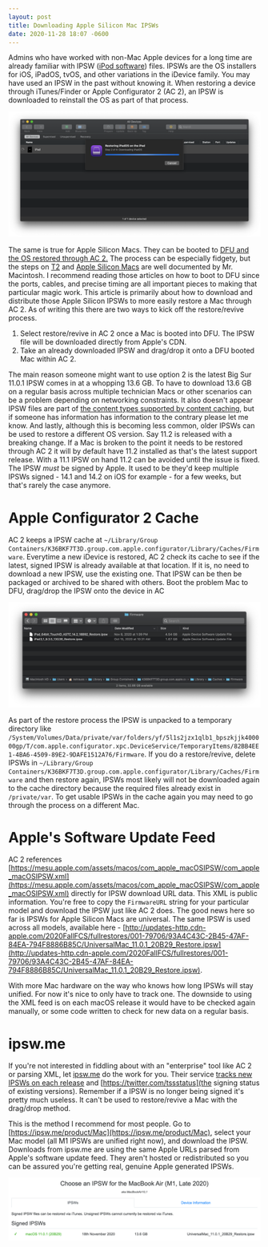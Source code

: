 ```yaml
---
layout: post
title: Downloading Apple Silicon Mac IPSWs
date: 2020-11-28 18:07 -0600
---
```


Admins who have worked with non-Mac Apple devices for a long time are already familiar with IPSW ([iPod software](https://en.wikipedia.org/wiki/IPSW)) files. IPSWs are the OS installers for iOS, iPadOS, tvOS, and other variations in the iDevice family. You may have used an IPSW in the past without knowing it. When restoring a device through iTunes/Finder or Apple Configurator 2 (AC 2), an IPSW is downloaded to reinstall the OS as part of that process. 

![IPSW download](/images/ac2_ipsw_download.png)

The same is true for Apple Silicon Macs. They can be booted to [DFU and the OS restored through AC 2.](https://support.apple.com/guide/apple-configurator-2/revive-or-restore-a-mac-with-apple-silicon-apdd5f3c75ad/mac) The process can be especially fidgety, but the steps on [T2](https://mrmacintosh.com/how-to-restore-bridgeos-on-a-t2-mac-how-to-put-a-mac-into-dfu-mode/) and [Apple Silicon Macs](https://mrmacintosh.com/restore-macos-firmware-on-an-apple-silicon-mac-boot-to-dfu-mode/) are well documented by Mr. Macintosh. I recommend reading those articles on how to boot to DFU since the ports, cables, and precise timing are all important pieces to making that particular magic work. This article is primarily about how to download and distribute those Apple Silicon IPSWs to more easily restore a Mac through AC 2. As of writing this there are two ways to kick off the restore/revive process.

1. Select restore/revive in AC 2 once a Mac is booted into DFU. The IPSW file will be downloaded directly from Apple's CDN.
2. Take an already downloaded IPSW and drag/drop it onto a DFU booted Mac within AC 2. 

The main reason someone might want to use option 2 is the latest Big Sur 11.0.1 IPSW comes in at a whopping 13.6 GB. To have to download 13.6 GB on a regular basis across multiple technician Macs or other scenarios can be a problem depending on networking constraints. It also doesn't appear IPSW files are part of [the content types supported by content caching](https://support.apple.com/en-us/HT204675), but if someone has information has information to the contrary please let me know. And lastly, although this is becoming less common, older IPSWs can be used to restore a different OS version. Say 11.2 is released with a breaking change. If a Mac is broken to the point it needs to be restored through AC 2 it will by default have 11.2 installed as that's the latest support release. With a 11.1 IPSW on hand 11.2 can be avoided until the issue is fixed. The IPSW _must_ be signed by Apple. It used to be they'd keep multiple IPSWs signed - 14.1 and 14.2 on iOS for example - for a few weeks, but that's rarely the case anymore.

# Apple Configurator 2 Cache
AC 2 keeps a IPSW cache at `~/Library/Group Containers/K36BKF7T3D.group.com.apple.configurator/Library/Caches/Firmware`. Everytime a new iDevice is restored, AC 2 check its cache to see if the latest, signed IPSW is already available at that location. If it is, no need to download a new IPSW, use the existing one. That IPSW can be then be packaged or archived to be shared with others. Boot the problem Mac to DFU, drag/drop the IPSW onto the device in AC 

![IPSW download](/images/ac2_firmware_cache.png)

As part of the restore process the IPSW is unpacked to a temporary directory like `/System/Volumes/Data/private/var/folders/yf/5l1s2jzx1qlb1_bpszkjjk400000gp/T/com.apple.configurator.xpc.DeviceService/TemporaryItems/82BB4EE1-4BA6-4509-89E2-9DAFE1512A76/Firmware`. If you do a restore/revive, delete IPSWs in `~/Library/Group Containers/K36BKF7T3D.group.com.apple.configurator/Library/Caches/Firmware` and then restore again, IPSWs most likely will not be downloaded again to the cache directory because the required files already exist in `/private/var`. To get usable IPSWs in the cache again you may need to go through the process on a different Mac.

# Apple's Software Update Feed
AC 2 references [https://mesu.apple.com/assets/macos/com_apple_macOSIPSW/com_apple_macOSIPSW.xml](https://mesu.apple.com/assets/macos/com_apple_macOSIPSW/com_apple_macOSIPSW.xml) directly for IPSW download URL data. This XML is public information. You're free to copy the `FirmwareURL` string for your particular model and download the IPSW just like AC 2 does. The good news here so far is IPSWs for Apple Silicon Macs are universal. The same IPSW is used across all models, available here - [http://updates-http.cdn-apple.com/2020FallFCS/fullrestores/001-79706/93A4C43C-2B45-47AF-84EA-794F8886B85C/UniversalMac_11.0.1_20B29_Restore.ipsw](http://updates-http.cdn-apple.com/2020FallFCS/fullrestores/001-79706/93A4C43C-2B45-47AF-84EA-794F8886B85C/UniversalMac_11.0.1_20B29_Restore.ipsw).

With more Mac hardware on the way who knows how long IPSWs will stay unified. For now it's nice to only have to track one. The downside to using the XML feed is on each macOS release it would have to be checked again manually, or some code written to check for new data on a regular basis.

# ipsw.me
If you're not interested in fiddling about with an "enterprise" tool like AC 2 or parsing XML, let [ipsw.me](https://ipsw.me) do the work for you. Their service [tracks new IPSWs on each release](https://twitter.com/iOSReleases) and [https://twitter.com/tssstatus](the signing status of existing versions). Remember if a IPSW is no longer being signed it's pretty much useless. It can't be used to restore/revive a Mac with the drag/drop method.

This is the method I recommend for most people. Go to [https://ipsw.me/product/Mac](https://ipsw.me/product/Mac), select your Mac model (all M1 IPSWs are unified right now), and download the IPSW. Downloads from ipsw.me are using the same Apple URLs parsed from Apple's software update feed. They aren't hosted or redistributed so you can be assured you're getting real, genuine Apple generated IPSWs.

![IPSW download](/images/ipsw-me.png)
